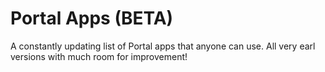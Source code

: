 Portal Apps (BETA)
==============================

A constantly updating list of Portal apps that anyone can use. All very earl versions with much room for improvement!


